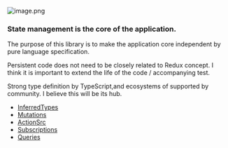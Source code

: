 ![image.png](/assets/logo.svg)

### State management is the core of the application.

The purpose of this library is to make the application core independent by pure language specification.

Persistent code does not need to be closely related to Redux concept.
I think it is important to extend the life of the code / accompanying test.

Strong type definition by TypeScript,and ecosystems of supported by community.
I believe this will be its hub.

* [InferredTypes](inferred-types.md)
* [Mutations](mutations.md)
* [ActionSrc](action-sources.md)
* [Subscriptions](subscriptions.md)
* [Queries](queries.md)
